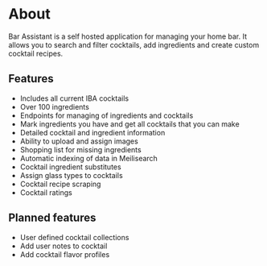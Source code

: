 # About

Bar Assistant is a self hosted application for managing your home bar. It allows you to search and filter cocktails, add ingredients and create custom cocktail recipes.

## Features
- Includes all current IBA cocktails
- Over 100 ingredients
- Endpoints for managing of ingredients and cocktails
- Mark ingredients you have and get all cocktails that you can make
- Detailed cocktail and ingredient information
- Ability to upload and assign images
- Shopping list for missing ingredients
- Automatic indexing of data in Meilisearch
- Cocktail ingredient substitutes
- Assign glass types to cocktails
- Cocktail recipe scraping
- Cocktail ratings

## Planned features
- User defined cocktail collections
- Add user notes to cocktail
- Add cocktail flavor profiles
